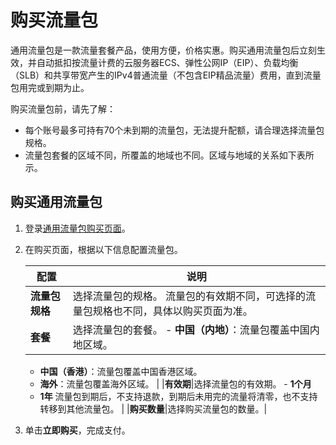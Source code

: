 # 购买流量包

通用流量包是一款流量套餐产品，使用方便，价格实惠。购买通用流量包后立刻生效，并自动抵扣按流量计费的云服务器ECS、弹性公网IP（EIP）、负载均衡（SLB）和共享带宽产生的IPv4普通流量（不包含EIP精品流量）费用，直到流量包用完或到期为止。

购买流量包前，请先了解：

-   每个账号最多可持有70个未到期的流量包，无法提升配额，请合理选择流量包规格。
-   流量包套餐的区域不同，所覆盖的地域也不同。区域与地域的关系如下表所示。

## 购买通用流量包

1.  登录[通用流量包购买页面](https://common-buy-intl.aliyun.com/?spm=a3c0i.63574.1167971.3.51cb4705k4PHIy&commodityCode=flowbag_intl&accounttraceid=87c33f86-1d75-451d-a5f8-0b67c0e0135e#/buy)。

2.  在购买页面，根据以下信息配置流量包。

    |配置|说明|
    |--|--|
    |**流量包规格**|选择流量包的规格。 流量包的有效期不同，可选择的流量包规格也不同，具体以购买页面为准。 |
    |**套餐**|选择流量包的套餐。     -   **中国（内地）**：流量包覆盖中国内地区域。
    -   **中国（香港）**：流量包覆盖中国香港区域。
    -   **海外**：流量包覆盖海外区域。 |
    |**有效期**|选择流量包的有效期。     -   **1个月**
    -   **1年**
流量包到期后，不支持退款，到期后未用完的流量将清零，也不支持转移到其他流量包。 |
    |**购买数量**|选择购买流量包的数量。|

3.  单击**立即购买**，完成支付。


